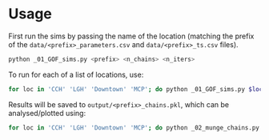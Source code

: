 # Usage

First run the sims by passing the name of the location (matching the prefix of the `data/<prefix>_parameters.csv` and `data/<prefix>_ts.csv` files).

```bash
python _01_GOF_sims.py <prefix> <n_chains> <n_iters>
```

To run for each of a list of locations, use:

```bash
for loc in 'CCH' 'LGH' 'Downtown' 'MCP'; do python _01_GOF_sims.py $loc 8 5000; done
```

Results will be saved to `output/<prefix>_chains.pkl`, which can be analysed/plotted using:

```bash
for loc in 'CCH' 'LGH' 'Downtown' 'MCP'; do python _02_munge_chains.py $loc; done
```
